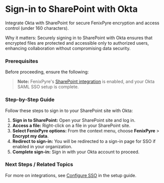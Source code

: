 # Sign-in to SharePoint with Okta

Integrate Okta with SharePoint for secure FenixPyre encryption and access control (under 160 characters).


Why it matters: Securely signing in to SharePoint with Okta ensures that encrypted files are protected and accessible only to authorized users, enhancing collaboration without compromising data security.

### Prerequisites

Before proceeding, ensure the following:

> **Note:** FenixPyre's [SharePoint integration](https://fenixpyre.com/docs/sharepoint-setup) is enabled, and your Okta SAML SSO setup is complete.

### Step-by-Step Guide

Follow these steps to sign in to your SharePoint site with Okta:

1. **Sign in to SharePoint:** Open your SharePoint site and log in.
2. **Access a file:** Right-click on a file in your SharePoint site.
3. **Select FenixPyre options:** From the context menu, choose **FenixPyre** > **Encrypt my data**.
4. **Redirect to sign-in:** You will be redirected to a sign-in page for SSO if enabled in your organization.
5. **Complete sign-in:** Sign in with your Okta account to proceed.

<!-- VIDEO: ./media/05-user-guide/sharepoint-okta.mp4 | Alt: Demonstration of signing in to SharePoint with Okta | Duration: 45s -->

### Next Steps / Related Topics
For more on integrations, see [Configure SSO](https://fenixpyre.com/docs/configure-sso) in the setup guide.
